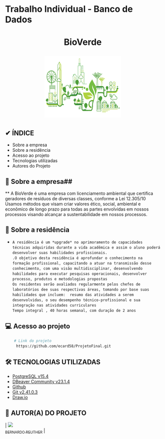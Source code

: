 # Trabalho Individual - Banco de Dados

<h1 align="center">
 <p>BioVerde 
   <div align="center">
 <img align= right" width="250" height="200" src="https://github.com/lucianabrand/trabalhoindividual/blob/efff1c179e167dd3f3c67f74b64e759330c81d5d/bioverde.gif">
</ul> 
</h1>
    
  <!-- Indice -->
## ✔ ÍNDICE ##
- Sobre a empresa
- Sobre a residência
- Acesso ao projeto
- Tecnologias utilizadas
- Autores do Projeto


 <!-- Descrição do Projeto --> 
## 🧫 Sobre a empresa##
** A BioVerde é uma empresa com licenciamento ambiental que certifica geradores de resíduos de diversas classes, conforme a Lei 12.305/10<br>Usamos métodos que visam criar valores ético, social, ambiental e econômico de longo prazo para todas as partes envolvidas em nossos processos visando alcançar a sustentabilidade em nossos processos.


## 🔄 Sobre a residência ## 
- `A residência é um *upgrade* no aprimoramento de capacidades técnicas adquiridas durante a vida acadêmica e assim o aluno poderá desenvolver suas habilidades profissionais.`<br>`.O objetivo desta residência é aprofundar o conhecimento na formação profissional, capacitando a atuar na transmissão desse conhecimento, com uma visão multidisciplinar, desenvolvendo habilidades para executar pesquisas operacionais, desenvolver processo, produtos e metodologias propostas`<br>`Os residentes serão avaliados regularmente pelos chefes de laboratórios dee suas respectivas áreas, tomando por base suas habilidades que incluem:  resumo das atividades a serem desenvolvidas, o seu desempenho técnico-profissional e sua integração nas atividades curriculares`<br>`Tempo integral , 40 horas semanal, com duração de 2 anos` 


## 💻 Acesso ao projeto ##
``` bash
    # Link do projeto
     https://github.com/ecard58/ProjetoFinal.git
```

## 🛠 TECNOLOGIAS UTILIZADAS ##
- [PostgreSQL v15.4](https://www.enterprisedb.com/downloads/postgres-postgresql-downloads)
- [DBeaver Community v23.1.4](https://dbeaver.io/download/)
- [Github](https://github.com/)
- [Git v2.41.0.3](https://git-scm.com/downloads)
- [Draw.io](https://www.drawio.com/)


## 👥 AUTOR(A) DO PROJETO ## 
| [<img loading="lazy" src="https://github.com/ecard58/ProjetoFinal/blob/5366c9befb27fe93b467026796db0ef9ce205902/Bernardo1.png" width=115><br><sub>BERNARDO REUTHER</sub>](https://github.com/YoloDesu) |


